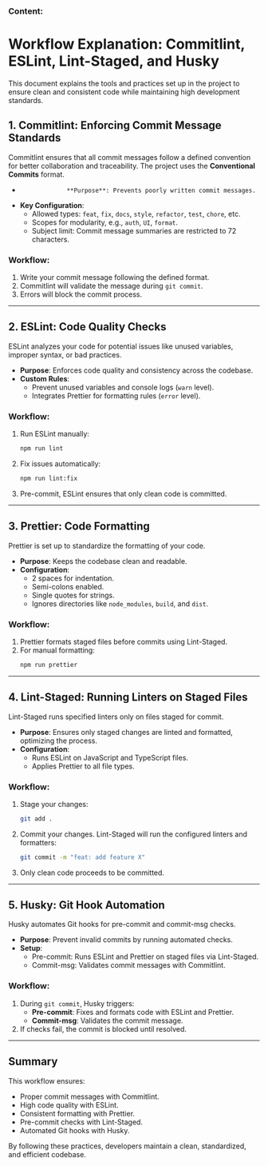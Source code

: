### Content:

# Workflow Explanation: Commitlint, ESLint, Lint-Staged, and Husky

This document explains the tools and practices set up in the project to ensure clean and consistent code while maintaining high development standards.

## 1. Commitlint: Enforcing Commit Message Standards

Commitlint ensures that all commit messages follow a defined convention for better collaboration and traceability. The project uses the **Conventional Commits** format.

-                  **Purpose**: Prevents poorly written commit messages.
- **Key Configuration**:
  - Allowed types: `feat`, `fix`, `docs`, `style`, `refactor`, `test`, `chore`, etc.
  - Scopes for modularity, e.g., `auth`, `UI`, `format`.
  - Subject limit: Commit message summaries are restricted to 72 characters.

### Workflow:

1. Write your commit message following the defined format.
2. Commitlint will validate the message during `git commit`.
3. Errors will block the commit process.

---

## 2. ESLint: Code Quality Checks

ESLint analyzes your code for potential issues like unused variables, improper syntax, or bad practices.

- **Purpose**: Enforces code quality and consistency across the codebase.
- **Custom Rules**:
  - Prevent unused variables and console logs (`warn` level).
  - Integrates Prettier for formatting rules (`error` level).

### Workflow:

1. Run ESLint manually:
   ```bash
   npm run lint
   ```
2. Fix issues automatically:
   ```bash
   npm run lint:fix
   ```
3. Pre-commit, ESLint ensures that only clean code is committed.

---

## 3. Prettier: Code Formatting

Prettier is set up to standardize the formatting of your code.

- **Purpose**: Keeps the codebase clean and readable.
- **Configuration**:
  - 2 spaces for indentation.
  - Semi-colons enabled.
  - Single quotes for strings.
  - Ignores directories like `node_modules`, `build`, and `dist`.

### Workflow:

1. Prettier formats staged files before commits using Lint-Staged.
2. For manual formatting:
   ```bash
   npm run prettier
   ```

---

## 4. Lint-Staged: Running Linters on Staged Files

Lint-Staged runs specified linters only on files staged for commit.

- **Purpose**: Ensures only staged changes are linted and formatted, optimizing the process.
- **Configuration**:
  - Runs ESLint on JavaScript and TypeScript files.
  - Applies Prettier to all file types.

### Workflow:

1. Stage your changes:
   ```bash
   git add .
   ```
2. Commit your changes. Lint-Staged will run the configured linters and formatters:
   ```bash
   git commit -m "feat: add feature X"
   ```
3. Only clean code proceeds to be committed.

---

## 5. Husky: Git Hook Automation

Husky automates Git hooks for pre-commit and commit-msg checks.

- **Purpose**: Prevent invalid commits by running automated checks.
- **Setup**:
  - Pre-commit: Runs ESLint and Prettier on staged files via Lint-Staged.
  - Commit-msg: Validates commit messages with Commitlint.

### Workflow:

1. During `git commit`, Husky triggers:
   - **Pre-commit**: Fixes and formats code with ESLint and Prettier.
   - **Commit-msg**: Validates the commit message.
2. If checks fail, the commit is blocked until resolved.

---

## Summary

This workflow ensures:

- Proper commit messages with Commitlint.
- High code quality with ESLint.
- Consistent formatting with Prettier.
- Pre-commit checks with Lint-Staged.
- Automated Git hooks with Husky.

By following these practices, developers maintain a clean, standardized, and efficient codebase.

```

```
